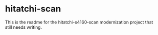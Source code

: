hitatchi-scan
=============

This is the readme for the hitatchi-s4160-scan modernization project that still needs writing.